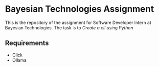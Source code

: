 # Bayesian Technologies Assignment
This is the repository of the assignment for Software Developer Intern at Bayesian Technologies. The task is to  *Create a cli using Python*
## Requirements
- Click
- Ollama